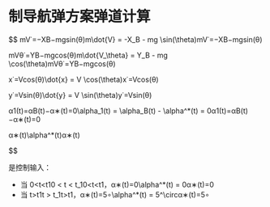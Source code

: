 # 制导航弹方案弹道计算

$$
mV˙=−XB−mgsin⁡(θ)m\dot{V} = -X_B - mg \sin(\theta)mV˙=−XB−mgsin(θ)

mVθ˙=YB−mgcos⁡(θ)m\dot{V_\theta} = Y_B - mg \cos(\theta)mVθ˙=YB−mgcos(θ)

x˙=Vcos⁡(θ)\dot{x} = V \cos(\theta)x˙=Vcos(θ)

y˙=Vsin⁡(θ)\dot{y} = V \sin(\theta)y˙=Vsin(θ)

α1(t)=αB(t)−α∗(t)=0\alpha_1(t) = \alpha_B(t) - \alpha^*(t) = 0α1(t)=αB(t)−α∗(t)=0

α∗(t)\alpha^*(t)α∗(t) 

$$

是控制输入：

- 当 0<t<t10 < t < t_10<t<t1，α∗(t)=0\alpha^*(t) = 0α∗(t)=0
- 当 t>t1t > t_1t>t1，α∗(t)=5∘\alpha^*(t) = 5^\circα∗(t)=5∘